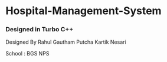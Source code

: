 # Hospital-Management-System
### Designed in Turbo C++

Designed By 
    Rahul Gautham Putcha
    Kartik Nesari
    
School : BGS NPS
